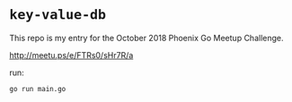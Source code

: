 # `key-value-db`

This repo is my entry for the October 2018 Phoenix Go Meetup Challenge.

http://meetu.ps/e/FTRs0/sHr7R/a


run:
```
go run main.go
```
